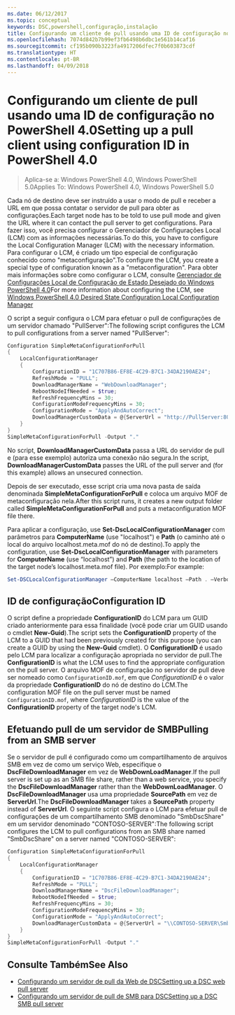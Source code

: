 ```yaml
---
ms.date: 06/12/2017
ms.topic: conceptual
keywords: DSC,powershell,configuração,instalação
title: Configurando um cliente de pull usando uma ID de configuração no PowerShell 4.0
ms.openlocfilehash: 7074d842b7b99ef3fb6498b6dbc1e561b14caf16
ms.sourcegitcommit: cf195b090b3223fa4917206dfec7f0b603873cdf
ms.translationtype: HT
ms.contentlocale: pt-BR
ms.lasthandoff: 04/09/2018
---
```

# <a name="setting-up-a-pull-client-using-configuration-id-in-powershell-40"></a><span data-ttu-id="6868a-103">Configurando um cliente de pull usando uma ID de configuração no PowerShell 4.0</span><span class="sxs-lookup"><span data-stu-id="6868a-103">Setting up a pull client using configuration ID in PowerShell 4.0</span></span>

><span data-ttu-id="6868a-104">Aplica-se a: Windows PowerShell 4.0, Windows PowerShell 5.0</span><span class="sxs-lookup"><span data-stu-id="6868a-104">Applies To: Windows PowerShell 4.0, Windows PowerShell 5.0</span></span>

<span data-ttu-id="6868a-105">Cada nó de destino deve ser instruído a usar o modo de pull e receber a URL em que possa contatar o servidor de pull para obter as configurações.</span><span class="sxs-lookup"><span data-stu-id="6868a-105">Each target node has to be told to use pull mode and given the URL where it can contact the pull server to get configurations.</span></span> <span data-ttu-id="6868a-106">Para fazer isso, você precisa configurar o Gerenciador de Configurações Local (LCM) com as informações necessárias.</span><span class="sxs-lookup"><span data-stu-id="6868a-106">To do this, you have to configure the Local Configuration Manager (LCM) with the necessary information.</span></span> <span data-ttu-id="6868a-107">Para configurar o LCM, é criado um tipo especial de configuração conhecido como "metaconfiguração".</span><span class="sxs-lookup"><span data-stu-id="6868a-107">To configure the LCM, you create a special type of configuration known as a "metaconfiguration".</span></span> <span data-ttu-id="6868a-108">Para obter mais informações sobre como configurar o LCM, consulte [Gerenciador de Configurações Local de Configuração de Estado Desejado do Windows PowerShell 4.0](metaConfig4.md)</span><span class="sxs-lookup"><span data-stu-id="6868a-108">For more information about configuring the LCM, see [Windows PowerShell 4.0 Desired State Configuration Local Configuration Manager](metaConfig4.md)</span></span>

<span data-ttu-id="6868a-109">O script a seguir configura o LCM para efetuar o pull de configurações de um servidor chamado "PullServer":</span><span class="sxs-lookup"><span data-stu-id="6868a-109">The following script configures the LCM to pull configurations from a server named "PullServer":</span></span>

```powershell
Configuration SimpleMetaConfigurationForPull
{
    LocalConfigurationManager
    {
        ConfigurationID = "1C707B86-EF8E-4C29-B7C1-34DA2190AE24";
        RefreshMode = "PULL";
        DownloadManagerName = "WebDownloadManager";
        RebootNodeIfNeeded = $true;
        RefreshFrequencyMins = 30;
        ConfigurationModeFrequencyMins = 30;
        ConfigurationMode = "ApplyAndAutoCorrect";
        DownloadManagerCustomData = @{ServerUrl = "http://PullServer:8080/PSDSCPullServer/PSDSCPullServer.svc"; AllowUnsecureConnection = “TRUE”}
    }
}
SimpleMetaConfigurationForPull -Output "."
```

<span data-ttu-id="6868a-110">No script, **DownloadManagerCustomData** passa a URL do servidor de pull e (para esse exemplo) autoriza uma conexão não segura.</span><span class="sxs-lookup"><span data-stu-id="6868a-110">In the script, **DownloadManagerCustomData** passes the URL of the pull server and (for this example) allows an unsecured connection.</span></span>

<span data-ttu-id="6868a-111">Depois de ser executado, esse script cria uma nova pasta de saída denominada **SimpleMetaConfigurationForPull** e coloca um arquivo MOF de metaconfiguração nela.</span><span class="sxs-lookup"><span data-stu-id="6868a-111">After this script runs, it creates a new output folder called **SimpleMetaConfigurationForPull** and puts a metaconfiguration MOF file there.</span></span>

<span data-ttu-id="6868a-112">Para aplicar a configuração, use **Set-DscLocalConfigurationManager** com parâmetros para **ComputerName** (use "localhost") e **Path** (o caminho até o local do arquivo localhost.meta.mof do nó de destino).</span><span class="sxs-lookup"><span data-stu-id="6868a-112">To apply the configuration, use **Set-DscLocalConfigurationManager** with parameters for **ComputerName** (use “localhost”) and **Path** (the path to the location of the target node’s localhost.meta.mof file).</span></span> <span data-ttu-id="6868a-113">Por exemplo:</span><span class="sxs-lookup"><span data-stu-id="6868a-113">For example:</span></span>
```powershell
Set-DSCLocalConfigurationManager –ComputerName localhost –Path . –Verbose.
```

## <a name="configuration-id"></a><span data-ttu-id="6868a-114">ID de configuração</span><span class="sxs-lookup"><span data-stu-id="6868a-114">Configuration ID</span></span>
<span data-ttu-id="6868a-115">O script define a propriedade **ConfigurationID** do LCM para um GUID criado anteriormente para essa finalidade (você pode criar um GUID usando o cmdlet **New-Guid**).</span><span class="sxs-lookup"><span data-stu-id="6868a-115">The script sets the **ConfigurationID** property of the LCM to a GUID that had been previously created for this purpose (you can create a GUID by using the **New-Guid** cmdlet).</span></span> <span data-ttu-id="6868a-116">O **ConfigurationID** é usado pelo LCM para localizar a configuração apropriada no servidor de pull.</span><span class="sxs-lookup"><span data-stu-id="6868a-116">The **ConfigurationID** is what the LCM uses to find the appropriate configuration on the pull server.</span></span> <span data-ttu-id="6868a-117">O arquivo MOF de configuração no servidor de pull deve ser nomeado como `ConfigurationID.mof`, em que *ConfigurationID* é o valor da propriedade **ConfigurationID** do nó de destino do LCM.</span><span class="sxs-lookup"><span data-stu-id="6868a-117">The configuration MOF file on the pull server must be named `ConfigurationID.mof`, where *ConfigurationID* is the value of the **ConfigurationID** property of the target node's LCM.</span></span>

## <a name="pulling-from-an-smb-server"></a><span data-ttu-id="6868a-118">Efetuando pull de um servidor de SMB</span><span class="sxs-lookup"><span data-stu-id="6868a-118">Pulling from an SMB server</span></span>

<span data-ttu-id="6868a-119">Se o servidor de pull é configurado como um compartilhamento de arquivos SMB em vez de como um serviço Web, especifique o **DscFileDownloadManager** em vez de **WebDownLoadManager**.</span><span class="sxs-lookup"><span data-stu-id="6868a-119">If the pull server is set up as an SMB file share, rather than a web service, you specify the **DscFileDownloadManager** rather than the **WebDownLoadManager**.</span></span>
<span data-ttu-id="6868a-120">O **DscFileDownloadManager** usa uma propriedade **SourcePath** em vez de **ServerUrl**.</span><span class="sxs-lookup"><span data-stu-id="6868a-120">The **DscFileDownloadManager** takes a **SourcePath** property instead of **ServerUrl**.</span></span> <span data-ttu-id="6868a-121">O seguinte script configura o LCM para efetuar pull de configurações de um compartilhamento SMB denominado "SmbDscShare" em um servidor denominado "CONTOSO-SERVER":</span><span class="sxs-lookup"><span data-stu-id="6868a-121">The following script configures the LCM to pull configurations from an SMB share named "SmbDscShare" on a server named "CONTOSO-SERVER":</span></span>

```powershell
Configuration SimpleMetaConfigurationForPull
{
    LocalConfigurationManager
    {
        ConfigurationID = "1C707B86-EF8E-4C29-B7C1-34DA2190AE24";
        RefreshMode = "PULL";
        DownloadManagerName = "DscFileDownloadManager";
        RebootNodeIfNeeded = $true;
        RefreshFrequencyMins = 30;
        ConfigurationModeFrequencyMins = 30;
        ConfigurationMode = "ApplyAndAutoCorrect";
        DownloadManagerCustomData = @{ServerUrl = "\\CONTOSO-SERVER\SmbDscShare"}
    }
}
SimpleMetaConfigurationForPull -Output "."
```

## <a name="see-also"></a><span data-ttu-id="6868a-122">Consulte Também</span><span class="sxs-lookup"><span data-stu-id="6868a-122">See Also</span></span>

- [<span data-ttu-id="6868a-123">Configurando um servidor de pull da Web de DSC</span><span class="sxs-lookup"><span data-stu-id="6868a-123">Setting up a DSC web pull server</span></span>](pullServer.md)
- [<span data-ttu-id="6868a-124">Configurando um servidor de pull de SMB para DSC</span><span class="sxs-lookup"><span data-stu-id="6868a-124">Setting up a DSC SMB pull server</span></span>](pullServerSMB.md)